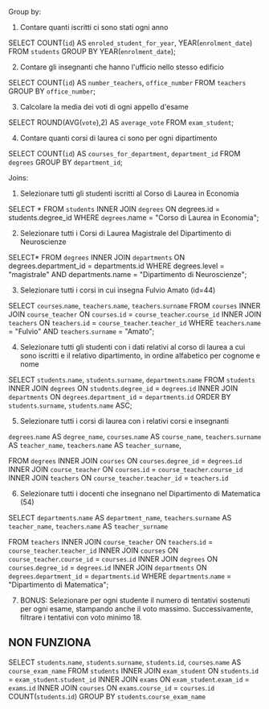 Group by:
1. Contare quanti iscritti ci sono stati ogni anno

SELECT COUNT(`id`) AS `enroled_student_for_year`, YEAR(`enrolment_date`) FROM `students` GROUP BY YEAR(`enrolment_date`);

2. Contare gli insegnanti che hanno l'ufficio nello stesso edificio

SELECT COUNT(`id`) AS `number_teachers`, `office_number` FROM `teachers` GROUP BY `office_number`;

3. Calcolare la media dei voti di ogni appello d'esame

SELECT ROUND(AVG(`vote`),2) AS `average_vote` FROM `exam_student`;

4. Contare quanti corsi di laurea ci sono per ogni dipartimento

SELECT COUNT(`id`) AS `courses_for_department`, `department_id` FROM `degrees` GROUP BY `department_id`;

Joins:
1. Selezionare tutti gli studenti iscritti al Corso di Laurea in Economia

SELECT * FROM `students` INNER JOIN `degrees` ON degrees.id = students.degree_id WHERE `degrees`.name = "Corso di Laurea in Economia";

2. Selezionare tutti i Corsi di Laurea Magistrale del Dipartimento di Neuroscienze

SELECT* FROM `degrees` INNER JOIN `departments` ON degrees.department_id = departments.id WHERE degrees.level = "magistrale" AND departments.name = "Dipartimento di Neuroscienze";

3. Selezionare tutti i corsi in cui insegna Fulvio Amato (id=44)

SELECT `courses`.`name`, `teachers`.`name`, `teachers`.`surname`
FROM `courses`
INNER JOIN `course_teacher`
ON `courses`.`id` = `course_teacher`.`course_id`
INNER JOIN `teachers`
ON `teachers`.`id` = `course_teacher`.`teacher_id`
WHERE `teachers`.`name` = "Fulvio" 
AND `teachers`.`surname` = "Amato";

4. Selezionare tutti gli studenti con i dati relativi al corso di laurea a cui sono iscritti e il relativo dipartimento, in ordine alfabetico per cognome e nome

SELECT `students`.`name`, `students`.`surname`, `departments`.`name`
FROM `students`
INNER JOIN `degrees`
ON `students`.`degree_id` = `degrees`.`id`
INNER JOIN `departments`
ON `degrees`.`department_id` = `departments`.`id`
ORDER BY `students`.`surname`, `students`.`name` ASC;

5. Selezionare tutti i corsi di laurea con i relativi corsi e insegnanti

`degrees`.`name` AS `degree_name`,
`courses`.`name` AS `course_name`,
`teachers`.`surname` AS `teacher_name`,
`teachers`.`name` AS `teacher_surname`,

FROM `degrees`
INNER JOIN `courses`
ON `courses`.`degree_id` = `degrees`.`id`
INNER JOIN `course_teacher`
ON `courses`.`id` = `course_teacher`.`course_id`
INNER JOIN `teachers`
ON `course_teacher`.`teacher_id` = `teachers`.`id`

6. Selezionare tutti i docenti che insegnano nel Dipartimento di Matematica (54)

SELECT `departments`.`name` AS `department_name`,
`teachers`.`surname` AS `teacher_name`,
`teachers`.`name` AS `teacher_surname`

FROM `teachers`
INNER JOIN `course_teacher`
ON `teachers`.`id` = `course_teacher`.`teacher_id`
INNER JOIN `courses`
ON `course_teacher`.`course_id` = `courses`.`id`
INNER JOIN `degrees`
ON `courses`.`degree_id` = `degrees`.`id`
INNER JOIN `departments`
ON `degrees`.`department_id` = `departments`.`id`
WHERE `departments`.`name` = "Dipartimento di Matematica";

7. BONUS: Selezionare per ogni studente il numero di tentativi sostenuti per ogni esame, stampando anche il voto massimo. Successivamente, filtrare i tentativi con voto minimo 18.


## NON FUNZIONA
SELECT `students`.`name`, `students`.`surname`, `students`.`id`,
`courses`.`name` AS `course_exam_name`
FROM `students`
INNER JOIN `exam_student`
ON `students`.`id` = `exam_student`.`student_id`
INNER JOIN `exams`
ON `exam_student`.`exam_id` = `exams`.`id`
INNER JOIN `courses`
ON `exams`.`course_id` = `courses`.`id`
COUNT(`students`.`id`)
GROUP BY `students`.`course_exam_name`
